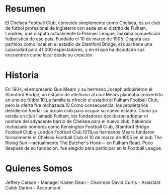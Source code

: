 # Resumen
El Chelsea Football Club, conocido simplemente como Chelsea, es un club de fútbol profesional de Inglaterra con sede en el distrito de Fulham, Londres, que disputa actualmente la Premier League, máxima competición futbolística de ese país. Fundado el 10 de marzo de 1905. Disputa sus partidos como local en el estadio de Stamford Bridge, el cual tiene una capacidad para 41 000 espectadores, y en el que ha disputado sus encuentros como local desde su creación.

# Historia
En 1904, el empresario Gus Mears y su hermano Joseph adquirieron el Stamford Bridge, un estadio de atletismo al cual Mears planeaba convertirlo en uno de fútbol.10​ La familia le ofreció el estadio al Fulham Football Club, pero la oferta fue rechazada.10​ Como consecuencia, los propietarios decidieron fundar su propio club para ocupar su nuevo estadio. Como ya existía un club llamado Fulham, los fundadores decidieron adoptar el nombre del adyacente barrio de Chelsea para el nuevo club, habiendo rechazado nombres como Kensington Football Club, Stamford Bridge Football Club y London Football Club.10​11​Los hermanos Mears fundaron formalmente el Chelsea Football Club el 10 de marzo de 1905 en el pub The Rising Sun ―actualmente The Butcher's Hook― en Fulham Road. Poco después de su fundación, fue elegido para participar en la Football League.

# Quienes Somos
Jeffery Carson - Manager
Kaden Dean - Chairman
David Curtis - Assistant
Caleb Darion - Accountant